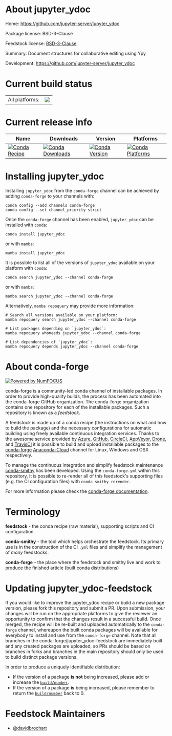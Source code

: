 About jupyter_ydoc
==================

Home: https://github.com/jupyter-server/jupyter_ydoc

Package license: BSD-3-Clause

Feedstock license: [BSD-3-Clause](https://github.com/conda-forge/jupyter_ydoc-feedstock/blob/main/LICENSE.txt)

Summary: Document structures for collaborative editing using Ypy

Development: https://github.com/jupyter-server/jupyter_ydoc

Current build status
====================


<table><tr><td>All platforms:</td>
    <td>
      <a href="https://dev.azure.com/conda-forge/feedstock-builds/_build/latest?definitionId=16089&branchName=main">
        <img src="https://dev.azure.com/conda-forge/feedstock-builds/_apis/build/status/jupyter_ydoc-feedstock?branchName=main">
      </a>
    </td>
  </tr>
</table>

Current release info
====================

| Name | Downloads | Version | Platforms |
| --- | --- | --- | --- |
| [![Conda Recipe](https://img.shields.io/badge/recipe-jupyter_ydoc-green.svg)](https://anaconda.org/conda-forge/jupyter_ydoc) | [![Conda Downloads](https://img.shields.io/conda/dn/conda-forge/jupyter_ydoc.svg)](https://anaconda.org/conda-forge/jupyter_ydoc) | [![Conda Version](https://img.shields.io/conda/vn/conda-forge/jupyter_ydoc.svg)](https://anaconda.org/conda-forge/jupyter_ydoc) | [![Conda Platforms](https://img.shields.io/conda/pn/conda-forge/jupyter_ydoc.svg)](https://anaconda.org/conda-forge/jupyter_ydoc) |

Installing jupyter_ydoc
=======================

Installing `jupyter_ydoc` from the `conda-forge` channel can be achieved by adding `conda-forge` to your channels with:

```
conda config --add channels conda-forge
conda config --set channel_priority strict
```

Once the `conda-forge` channel has been enabled, `jupyter_ydoc` can be installed with `conda`:

```
conda install jupyter_ydoc
```

or with `mamba`:

```
mamba install jupyter_ydoc
```

It is possible to list all of the versions of `jupyter_ydoc` available on your platform with `conda`:

```
conda search jupyter_ydoc --channel conda-forge
```

or with `mamba`:

```
mamba search jupyter_ydoc --channel conda-forge
```

Alternatively, `mamba repoquery` may provide more information:

```
# Search all versions available on your platform:
mamba repoquery search jupyter_ydoc --channel conda-forge

# List packages depending on `jupyter_ydoc`:
mamba repoquery whoneeds jupyter_ydoc --channel conda-forge

# List dependencies of `jupyter_ydoc`:
mamba repoquery depends jupyter_ydoc --channel conda-forge
```


About conda-forge
=================

[![Powered by
NumFOCUS](https://img.shields.io/badge/powered%20by-NumFOCUS-orange.svg?style=flat&colorA=E1523D&colorB=007D8A)](https://numfocus.org)

conda-forge is a community-led conda channel of installable packages.
In order to provide high-quality builds, the process has been automated into the
conda-forge GitHub organization. The conda-forge organization contains one repository
for each of the installable packages. Such a repository is known as a *feedstock*.

A feedstock is made up of a conda recipe (the instructions on what and how to build
the package) and the necessary configurations for automatic building using freely
available continuous integration services. Thanks to the awesome service provided by
[Azure](https://azure.microsoft.com/en-us/services/devops/), [GitHub](https://github.com/),
[CircleCI](https://circleci.com/), [AppVeyor](https://www.appveyor.com/),
[Drone](https://cloud.drone.io/welcome), and [TravisCI](https://travis-ci.com/)
it is possible to build and upload installable packages to the
[conda-forge](https://anaconda.org/conda-forge) [Anaconda-Cloud](https://anaconda.org/)
channel for Linux, Windows and OSX respectively.

To manage the continuous integration and simplify feedstock maintenance
[conda-smithy](https://github.com/conda-forge/conda-smithy) has been developed.
Using the ``conda-forge.yml`` within this repository, it is possible to re-render all of
this feedstock's supporting files (e.g. the CI configuration files) with ``conda smithy rerender``.

For more information please check the [conda-forge documentation](https://conda-forge.org/docs/).

Terminology
===========

**feedstock** - the conda recipe (raw material), supporting scripts and CI configuration.

**conda-smithy** - the tool which helps orchestrate the feedstock.
                   Its primary use is in the construction of the CI ``.yml`` files
                   and simplify the management of *many* feedstocks.

**conda-forge** - the place where the feedstock and smithy live and work to
                  produce the finished article (built conda distributions)


Updating jupyter_ydoc-feedstock
===============================

If you would like to improve the jupyter_ydoc recipe or build a new
package version, please fork this repository and submit a PR. Upon submission,
your changes will be run on the appropriate platforms to give the reviewer an
opportunity to confirm that the changes result in a successful build. Once
merged, the recipe will be re-built and uploaded automatically to the
`conda-forge` channel, whereupon the built conda packages will be available for
everybody to install and use from the `conda-forge` channel.
Note that all branches in the conda-forge/jupyter_ydoc-feedstock are
immediately built and any created packages are uploaded, so PRs should be based
on branches in forks and branches in the main repository should only be used to
build distinct package versions.

In order to produce a uniquely identifiable distribution:
 * If the version of a package **is not** being increased, please add or increase
   the [``build/number``](https://docs.conda.io/projects/conda-build/en/latest/resources/define-metadata.html#build-number-and-string).
 * If the version of a package **is** being increased, please remember to return
   the [``build/number``](https://docs.conda.io/projects/conda-build/en/latest/resources/define-metadata.html#build-number-and-string)
   back to 0.

Feedstock Maintainers
=====================

* [@davidbrochart](https://github.com/davidbrochart/)

